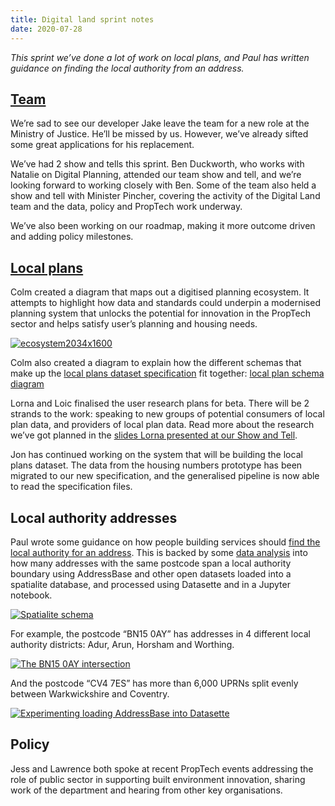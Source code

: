 ```yaml
---
title: Digital land sprint notes
date: 2020-07-28
---
```


_This sprint we’ve done a lot of work on local plans, and Paul has written guidance on finding the local authority from an address._

## [Team](https://digital-land.github.io/about/)

We’re sad to see our developer Jake leave the team for a new role at the Ministry of Justice. He’ll be missed by us. However, we’ve already sifted some great applications for his replacement.

We’ve had 2 show and tells this sprint. Ben Duckworth, who works with Natalie on Digital Planning, attended our team show and tell, and we’re looking forward to working closely with Ben. Some of the team also held a show and tell with Minister Pincher, covering the activity of the Digital Land team and the data, policy and PropTech work underway. 

We’ve also been working on our roadmap, making it more outcome driven and adding policy milestones.

## [Local plans](https://digital-land.github.io/project/local-plans/)

Colm created a diagram that maps out a digitised planning ecosystem.  It attempts to highlight how data and standards could underpin a modernised planning system that unlocks the potential for innovation in the PropTech sector and helps satisfy user’s planning and housing needs.

<a data-flickr-embed="true" href="https://www.flickr.com/photos/182343195@N08/50170378162/in/dateposted-public/" title="ecosystem2034x1600"><img src="https://live.staticflickr.com/65535/50170378162_5708139ccd_c.jpg" alt="ecosystem2034x1600"></a>

Colm also created a diagram to explain how the different schemas that make up the [local plans dataset specification](https://digital-land.github.io/specification/dataset/local-plans/) fit together: [local plan schema diagram](https://drive.google.com/file/d/13jypTWyi3WHqbG4NraWrwoWzcVgTjbS-/view)

Lorna and Loic finalised the user research plans for beta. There will be 2 strands to the work: speaking to new groups of potential consumers of local plan data, and providers of local plan data. Read more about the research we’ve got planned in the [slides Lorna presented at our Show and Tell](https://docs.google.com/presentation/d/e/2PACX-1vSD5pxJCNJA9A_ZC0N9RVvrKIZO2cdOGsYZHYAtCGxoGCpEFYwtBy9C9UDsu2EUm3L8Z005YHRnRbjR/pub?start=false&loop=false&delayms=3000).

Jon has continued working on the system that will be building the local plans dataset. The data from the housing numbers prototype has been migrated to our new specification, and the generalised pipeline is now able to read the specification files.

## Local authority addresses

Paul wrote some guidance on how people building services should [find the local authority for an address](https://digital-land.github.io/local-authority-addresses/). This is backed by some [data analysis](https://github.com/digital-land/local-authority-addresses) into how many addresses with the same postcode span a local authority boundary using AddressBase and other open datasets loaded into a spatialite database, and processed using Datasette and in a Jupyter notebook.

<a href="https://www.flickr.com/photos/psd/50165771136" title="Spatialite schema"><img src="https://live.staticflickr.com/65535/50165771136_255fe99b5b_c.jpg" alt="Spatialite schema"></a>

For example, the postcode “BN15 0AY” has addresses in 4 different local authority districts: Adur, Arun, Horsham and Worthing.

<a href="https://www.flickr.com/photos/psd/49933365576/in/dateposted-public/" title="The BN15 0AY intersection"><img src="https://live.staticflickr.com/65535/49933365576_7d204a3dc5_c.jpg" alt="The BN15 0AY intersection"></a>

And the postcode “CV4 7ES” has more than 6,000 UPRNs split evenly between Warkwickshire and Coventry. 

<a href="https://www.flickr.com/photos/psd/49930012447/in/dateposted-public/" title="Experimenting loading AddressBase into Datasette"><img src="https://live.staticflickr.com/65535/49930012447_363e34839f_c.jpg" alt="Experimenting loading AddressBase into Datasette"></a>

## Policy

Jess and Lawrence both spoke at recent PropTech events addressing the role of public sector in supporting built environment innovation, sharing work of the department and hearing from other key organisations. 
